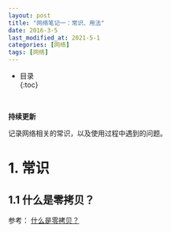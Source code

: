 ```yaml
---
layout: post
title: "网络笔记一：常识、用法"
date: 2016-3-5
last_modified_at: 2021-5-1
categories: [网络]
tags: [网络]
---
```


* 目录  
{:toc}
<br/>

**持续更新**   

记录网络相关的常识，以及使用过程中遇到的问题。    

# 1. 常识

## 1.1 什么是零拷贝？  

参考： [什么是零拷贝？](https://xiaolincoding.com/os/8_network_system/zero_copy.html#_9-1-%E4%BB%80%E4%B9%88%E6%98%AF%E9%9B%B6%E6%8B%B7%E8%B4%9D)